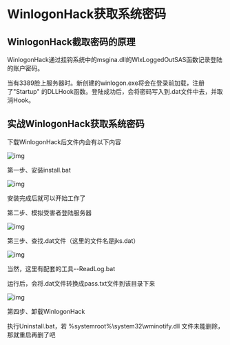 # WinlogonHack获取系统密码

## WinlogonHack截取密码的原理

WinlogonHack通过挂钩系统中的msgina.dll的WlxLoggedOutSAS函数记录登陆的账户密码。

当有3389脸上服务器时。新创建的winlogon.exe将会在登录前加载，注册了"Startup" 的DLLHook函数。登陆成功后，会将密码写入到.dat文件中去，并取消Hook。

## 实战WinlogonHack获取系统密码

下载WinlogonHack后文件内会有以下内容

![img](https://img-blog.csdnimg.cn/20181130095902962.jpg)

第一步、安装install.bat

![img](https://img-blog.csdnimg.cn/2018113009594160.png)

安装完成后就可以开始工作了

第二步、模拟受害者登陆服务器

![img](https://img-blog.csdnimg.cn/2018113010000940.png)

第三步、查找.dat文件（这里的文件名是jks.dat）

![img](https://img-blog.csdnimg.cn/20181130100045387.png)

当然，这里有配套的工具--ReadLog.bat

运行后，会将.dat文件转换成pass.txt文件到该目录下来

![img](https://img-blog.csdnimg.cn/20181130100125483.png)

第四步、卸载WinlogonHack

执行Uninstall.bat，若 %systemroot%\system32\wminotify.dll 文件未能删除，那就重启再删了吧

## 